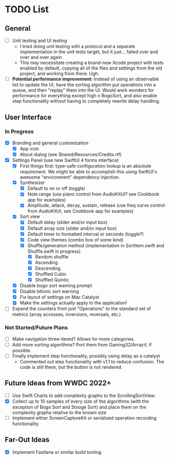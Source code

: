 # TODO List

## General

* [ ] Unit testing and UI testing
  * I tried doing unit testing with a protocol and a separate implementation in the unit tests target, but it just... failed over and over and over again.
  * This may necessitate creating a brand-new Xcode project with tests enabled by default, copying all of the files and settings from the old project, and working from there. Ugh.
* [ ] **Potential performance improvement:** Instead of using an observable list to update the UI, have the sorting algorithm put operations into a queue, and then "replay" them into the UI. Would work wonders for performance for everything except high *n* BogoSort, and also enable step functionality without having to completely rewrite delay handling.

## User Interface
  
### In Progress

* [x] Branding and general customization
  * [x] App icon
  * [x] About dialog (see Shared/Resources/Credits.rtf)
* [x] Settings Panel (use new SwiftUI 4 forms interface)
  * [x] First things first: type-safe configuration lookup is an absolute requirement. We might be able to accomplish this using SwiftUI's awesome "environment" dependency injection.
  * [x] Synthesizer
    * [x] Default to on or off (toggle)
    * [x] Note range (use piano control from AudioKitUI? see Cookbook app for examples)
    * [x] Amplitude, attack, decay, sustain, release (use freq curve control from AudioKitUI, see Cookbook app for examples)
  * [x] Sort view
    * [x] Default delay (slider and/or input box)
    * [x] Default array size (slider and/or input box)
    * [x] Default timer to formatted interval or seconds (toggle?)
    * [x] Code view themes (combo box of some kind)
    * [x] Shuffle/generation method (implementation in SortItem.swift and Shuffle.swift in progress)
      * [x] Random shuffle
      * [x] Ascending
      * [x] Descending
      * [x] Shuffled Cubic
      * [x] Shuffled Quintic
  * [x] Disable bogo sort warning prompt
  * [x] Disable bitonic sort warning
  * [x] Fix layout of settings on Mac Catalyst
  * [x] Make the settings actually apply to the application!
* [ ] Expand the counters from just "Operations" to the standard set of metrics (array accesses, inversions, reversals, etc.)

### Not Started/Future Plans

* [ ] Make navigation three-tiered? Allows for more categories.
* [ ] Add more sorting algorithms? Port them from Gaming32/ArrayV, if possible.
* [ ] Finally implement step functionality, possibly using delay as a catalyst
  * Commented out step functionality with v1.1 to reduce confusion. The code is still there, but the button is not rendered.

## Future Ideas from WWDC 2022+

* [ ] Use Swift Charts to add complexity graphs to the ScrollingSortView.
* [x] Collect up to 10 samples of every size of the algorithms (with the exception of Bogo Sort and Stooge Sort) and place them on the complexity graphs relative to the known size
* [ ] Implement either ScreenCaptureKit or serialized operation recording functionality

## Far-Out Ideas

* [x] Implement Fastlane or similar build tooling
